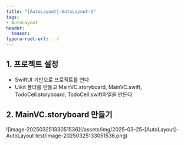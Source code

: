 ```yaml
---
title: "[AutoLayout]-AutoLayout-1"
tags: 
- AutoLayout
header: 
  teaser: 
typora-root-url: ../
---
```


## 1. 프로젝트 설정

- SwiftUI 기반으로 프로젝트를 연다
- Uikit 폴더를 만들고 MainVC.storyboard, MainVC.swift, TodoCell.storyboard, TodoCell.swift파일을 만든다

## 2. MainVC.storyboard 만들기

![image-20250325133051536](/assets/img/2025-03-25-[AutoLayout]-AutoLayout test/image-20250325133051536.png)
